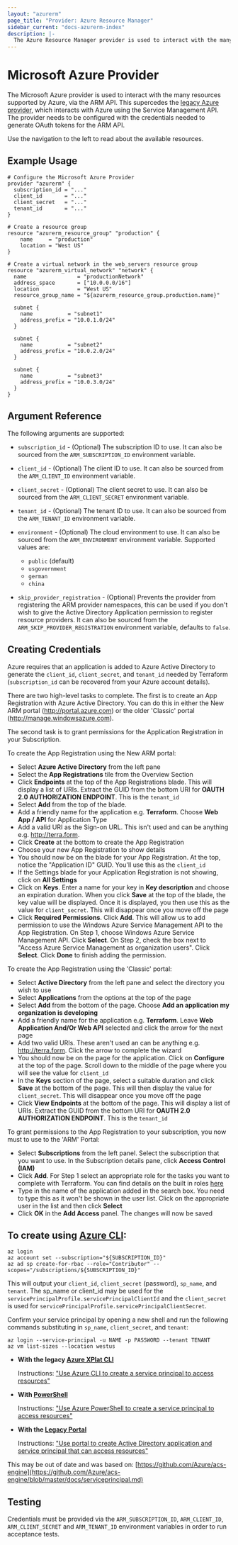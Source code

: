 ```yaml
---
layout: "azurerm"
page_title: "Provider: Azure Resource Manager"
sidebar_current: "docs-azurerm-index"
description: |-
  The Azure Resource Manager provider is used to interact with the many resources supported by Azure, via the ARM API. This supersedes the Azure provider, which interacts with Azure using the Service Management API. The provider needs to be configured with a credentials file, or credentials needed to generate OAuth tokens for the ARM API.
---
```


# Microsoft Azure Provider

The Microsoft Azure provider is used to interact with the many
resources supported by Azure, via the ARM API. This supercedes the [legacy Azure
provider][asm], which interacts with Azure using the Service Management API. The
provider needs to be configured with the credentials needed to generate OAuth
tokens for the ARM API.

[asm]: /docs/providers/azure/index.html

Use the navigation to the left to read about the available resources.

## Example Usage

```
# Configure the Microsoft Azure Provider
provider "azurerm" {
  subscription_id = "..."
  client_id       = "..."
  client_secret   = "..."
  tenant_id       = "..."
}

# Create a resource group
resource "azurerm_resource_group" "production" {
    name     = "production"
    location = "West US"
}

# Create a virtual network in the web_servers resource group
resource "azurerm_virtual_network" "network" {
  name                = "productionNetwork"
  address_space       = ["10.0.0.0/16"]
  location            = "West US"
  resource_group_name = "${azurerm_resource_group.production.name}"

  subnet {
    name           = "subnet1"
    address_prefix = "10.0.1.0/24"
  }

  subnet {
    name           = "subnet2"
    address_prefix = "10.0.2.0/24"
  }

  subnet {
    name           = "subnet3"
    address_prefix = "10.0.3.0/24"
  }
}

```

## Argument Reference

The following arguments are supported:

* `subscription_id` - (Optional) The subscription ID to use. It can also
  be sourced from the `ARM_SUBSCRIPTION_ID` environment variable.

* `client_id` - (Optional) The client ID to use. It can also be sourced from
  the `ARM_CLIENT_ID` environment variable.

* `client_secret` - (Optional) The client secret to use. It can also be sourced from
  the `ARM_CLIENT_SECRET` environment variable.

* `tenant_id` - (Optional) The tenant ID to use. It can also be sourced from the
  `ARM_TENANT_ID` environment variable.

* `environment` - (Optional) The cloud environment to use. It can also be sourced
  from the `ARM_ENVIRONMENT` environment variable. Supported values are:
  * `public` (default)
  * `usgovernment`
  * `german`
  * `china`
  
* `skip_provider_registration` - (Optional) Prevents the provider from registering
  the ARM provider namespaces, this can be used if you don't wish to give the Active
  Directory Application permission to register resource providers. It can also be
  sourced from the `ARM_SKIP_PROVIDER_REGISTRATION` environment variable, defaults
  to `false`.

## Creating Credentials

Azure requires that an application is added to Azure Active Directory to generate the `client_id`, `client_secret`, and `tenant_id` needed by Terraform (`subscription_id` can be recovered from your Azure account details).

There are two high-level tasks to complete.  The first is to create an App Registration with Azure Active Directory.  You can do this in either the New ARM portal (http://portal.azure.com) or the older 'Classic' portal (http://manage.windowsazure.com).

The second task is to grant permissions for the Application Registration in your Subscription.

To create the App Registration using the New ARM portal:

- Select **Azure Active Directory** from the left pane
- Select the **App Registrations** tile from the Overview Section
- Click **Endpoints** at the top of the App Registrations blade.  This will display a list of URIs. Extract the GUID from the bottom URI for **OAUTH 2.0 AUTHORIZATION ENDPOINT**. This is the `tenant_id`
- Select **Add** from the top of the blade.
- Add a friendly name for the application e.g. **Terraform**. Choose **Web App / API** for Application Type
- Add a valid URI as the Sign-on URL. This isn't used and can be anything e.g. http://terra.form.
- Click **Create** at the bottom to create the App Registration
- Choose your new App Registration to show details
- You should now be on the blade for your App Registration.  At the top, notice the "Application ID" GUID.  You'll use this as the `client_id`
- If the Settings blade for your Application Registration is not showing, click on **All Settings**
- Click on **Keys**. Enter a name for your key in **Key description** and choose an expiration duration.  When you click **Save** at the top of the blade, the key value will be displayed.  Once it is displayed, you then use this as the value for `client_secret`. This will disappear once you move off the page
- Click **Required Permissions**.  Click **Add**.  This will allow us to add permission to use the Windows Azure Service Management API to the App Registration.  On Step 1, choose Windows Azure Service Management API.  Click **Select**.  On Step 2, check the box next to "Access Azure Service Management as organization users".  Click **Select**.  Click **Done** to finish adding the permission.

To create the App Registration using the 'Classic' portal:

- Select **Active Directory** from the left pane and select the directory you wish to use
- Select **Applications** from the options at the top of the page
- Select **Add** from the bottom of the page. Choose **Add an application my organization is developing**
- Add a friendly name for the application e.g. **Terraform**. Leave **Web Application And/Or Web API** selected and click the arrow for the next page
- Add two valid URIs. These aren't used an can be anything e.g. http://terra.form. Click the arrow to complete the wizard
- You should now be on the page for the application. Click on **Configure** at the top of the page. Scroll down to the middle of the page where you will see the value for `client_id`
- In the **Keys** section of the page, select a suitable duration and click **Save** at the bottom of the page. This will then display the value for `client_secret`. This will disappear once you move off the page
- Click **View Endpoints** at the bottom of the page. This will display a list of URIs. Extract the GUID from the bottom URI for **OAUTH 2.0 AUTHORIZATION ENDPOINT**. This is the `tenant_id`

To grant permissions to the App Registration to your subscription, you now must to use to the 'ARM' Portal:

- Select **Subscriptions** from the left panel. Select the subscription that you want to use. In the Subscription details pane, click **Access Control (IAM)**
- Click **Add**.  For Step 1 select an appropriate role for the tasks you want to complete with Terraform. You can find details on the built in roles [here](https://azure.microsoft.com/en-gb/documentation/articles/role-based-access-built-in-roles/)
- Type in the name of the application added in the search box. You need to type this as it won't be shown in the user list. Click on the appropriate user in the list and then click **Select**
- Click **OK** in the **Add Access** panel. The changes will now be saved

## To create using [Azure CLI](https://github.com/Azure/azure-cli):

   ```shell
   az login
   az account set --subscription="${SUBSCRIPTION_ID}"
   az ad sp create-for-rbac --role="Contributor" --scopes="/subscriptions/${SUBSCRIPTION_ID}"
   ```

This will output your `client_id`, `client_secret` (password), `sp_name`, and `tenant`. The sp_name or client_id may be used for the `servicePrincipalProfile.servicePrincipalClientId` and the `client_secret` is used for `servicePrincipalProfile.servicePrincipalClientSecret`.

Confirm your service principal by opening a new shell and run the following commands substituting in `sp_name`, `client_secret`, and `tenant`:

   ```shell
   az login --service-principal -u NAME -p PASSWORD --tenant TENANT
   az vm list-sizes --location westus
   ```

* **With the legacy [Azure XPlat CLI](https://github.com/Azure/azure-xplat-cli)**

   Instructions: ["Use Azure CLI to create a service principal to access resources"](https://azure.microsoft.com/en-us/documentation/articles/resource-group-authenticate-service-principal-cli/)

* **With [PowerShell](https://azure.microsoft.com/en-us/documentation/articles/resource-group-authenticate-service-principal/)**

   Instructions: ["Use Azure PowerShell to create a service principal to access resources"](https://azure.microsoft.com/en-us/documentation/articles/resource-group-authenticate-service-principal/)

* **With the [Legacy Portal](https://azure.microsoft.com/en-us/documentation/articles/resource-group-create-service-principal-portal/)**

   Instructions: ["Use portal to create Active Directory application and service principal that can access resources"](https://azure.microsoft.com/en-us/documentation/articles/resource-group-create-service-principal-portal/)

This may be out of date and was based on: [https://github.com/Azure/acs-engine](https://github.com/Azure/acs-engine/blob/master/docs/serviceprincipal.md)

## Testing

Credentials must be provided via the `ARM_SUBSCRIPTION_ID`, `ARM_CLIENT_ID`,
`ARM_CLIENT_SECRET` and `ARM_TENANT_ID` environment variables in order to run
acceptance tests.
